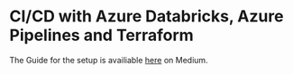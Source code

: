 # CI/CD with Azure Databricks, Azure Pipelines and Terraform

The Guide for the setup is availiable [here](https://medium.com/techbeatly/building-ci-cd-pipelines-for-azure-databricks-part-1-c3432cb18b47?sk=08a4e5ebdc9422250190f2f9cb2ef384) on Medium.
